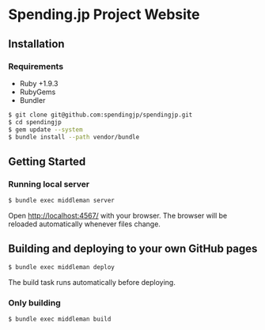 # Spending.jp Project Website

## Installation

### Requirements

* Ruby +1.9.3
* RubyGems
* Bundler

```bash
$ git clone git@github.com:spendingjp/spendingjp.git
$ cd spendingjp
$ gem update --system
$ bundle install --path vendor/bundle
```

## Getting Started

### Running local server

```bash
$ bundle exec middleman server
```

Open [http://localhost:4567/](http://localhost:4567/) with your browser. The browser will be reloaded automatically whenever files change.

## Building and deploying to your own GitHub pages

```bash
$ bundle exec middleman deploy
```

The build task runs automatically before deploying.

### Only building

```bash
$ bundle exec middleman build
```
